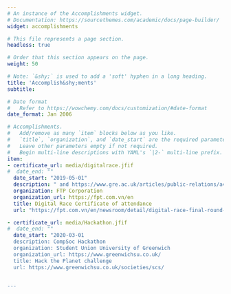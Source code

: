 ```yaml
---
# An instance of the Accomplishments widget.
# Documentation: https://sourcethemes.com/academic/docs/page-builder/
widget: accomplishments

# This file represents a page section.
headless: true

# Order that this section appears on the page.
weight: 50

# Note: `&shy;` is used to add a 'soft' hyphen in a long heading.
title: 'Accomplish&shy;ments'
subtitle:

# Date format
#   Refer to https://wowchemy.com/docs/customization/#date-format
date_format: Jan 2006

# Accomplishments.
#   Add/remove as many `item` blocks below as you like.
#   `title`, `organization`, and `date_start` are the required parameters.
#   Leave other parameters empty if not required.
#   Begin multi-line descriptions with YAML's `|2-` multi-line prefix.
item:
- certificate_url: media/digitalrace.jfif
#  date_end: ""
  date_start: "2019-05-01"
  description: " and https://www.gre.ac.uk/articles/public-relations/a4119-self-driving-cars"
  organization: FTP Corporation
  organization_url: https://fpt.com.vn/en
  title: Digital Race Certificate of attendance
  url: "https://fpt.com.vn/en/newsroom/detail/digital-race-final-round-autonomous-car-result-with-the-incubation-of-fpt"

- certificate_url: media/Hackathon.jfif
#  date_end: ""
  date_start: "2020-03-01
  description: CompSoc Hackathon
  organization: Student Union University of Greenwich
  organization_url: https://www.greenwichsu.co.uk/
  title: Hack the Planet challenge
  url: https://www.greenwichsu.co.uk/societies/scs/


---
```


